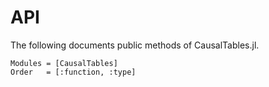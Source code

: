 # API

The following documents public methods of CausalTables.jl.

```@autodocs
Modules = [CausalTables]
Order   = [:function, :type]
```